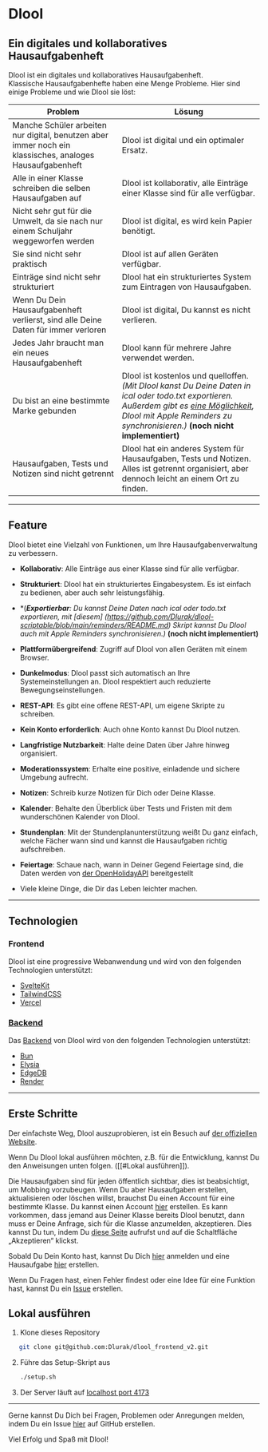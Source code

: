 # Dlool
## Ein digitales und kollaboratives Hausaufgabenheft

Dlool ist ein digitales und kollaboratives Hausaufgabenheft.  
Klassische Hausaufgabenhefte haben eine Menge Probleme. Hier sind einige Probleme und wie Dlool sie löst:

| Problem                                                                                                  | Lösung                                                                                                                                                                                                                                                                                               |
| -------------------------------------------------------------------------------------------------------- | ---------------------------------------------------------------------------------------------------------------------------------------------------------------------------------------------------------------------------------------------------------------------------------------------------- |
| Manche Schüler arbeiten nur digital, benutzen aber immer noch ein klassisches, analoges Hausaufgabenheft | Dlool ist digital und ein optimaler Ersatz.                                                                                                                                                                                                                                                          |
| Alle in einer Klasse schreiben die selben Hausaufgaben auf                                               | Dlool ist kollaborativ, alle Einträge einer Klasse sind für alle verfügbar.                                                                                                                                                                                                                          |
| Nicht sehr gut für die Umwelt, da sie nach nur einem Schuljahr weggeworfen werden                        | Dlool ist digital, es wird kein Papier benötigt.                                                                                                                                                                                                                                                     |
| Sie sind nicht sehr praktisch                                                                            | Dlool ist auf allen Geräten verfügbar.                                                                                                                                                                                                                                                               |
| Einträge sind nicht sehr strukturiert                                                                    | Dlool hat ein strukturiertes System zum Eintragen von Hausaufgaben.                                                                                                                                                                                                                                  |
| Wenn Du Dein Hausaufgabenheft verlierst, sind alle Deine Daten für immer verloren                        | Dlool ist digital, Du kannst es nicht verlieren.                                                                                                                                                                                                                                                     |
| Jedes Jahr braucht man ein neues Hausaufgabenheft                                                        | Dlool kann für mehrere Jahre verwendet werden.                                                                                                                                                                                                                                                       |
| Du bist an eine bestimmte Marke gebunden                                                                 | Dlool ist kostenlos und quelloffen. *(Mit Dlool kanst Du Deine Daten in ical oder todo.txt exportieren. Außerdem gibt es [eine Möglichkeit](https://github.com/Dlurak/dlool-scriptable/blob/main/reminders/README.md), Dlool mit Apple Reminders zu synchronisieren.)* **(noch nicht implementiert)** |
| Hausaufgaben, Tests und Notizen sind nicht getrennt                                                      | Dlool hat ein anderes System für Hausaufgaben, Tests und Notizen. Alles ist getrennt organisiert, aber dennoch leicht an einem Ort zu finden.                                                                                                                                                        |

---

## Feature

Dlool bietet eine Vielzahl von Funktionen, um Ihre Hausaufgabenverwaltung zu verbessern.

- **Kollaborativ**: Alle Einträge aus einer Klasse sind für alle verfügbar.
- **Strukturiert**: Dlool hat ein strukturiertes Eingabesystem. Es ist einfach zu bedienen, aber auch sehr leistungsfähig.
- *(***Exportierbar**: Du kannst Deine Daten nach ical oder todo.txt exportieren,
  mit [diesem] (https://github.com/Dlurak/dlool-scriptable/blob/main/reminders/README.md) Skript kannst Du Dlool auch mit Apple Reminders synchronisieren.)* **(noch nicht implementiert)**
- **Plattformübergreifend**: Zugriff auf Dlool von allen Geräten mit einem Browser.
- **Dunkelmodus**: Dlool passt sich automatisch an Ihre Systemeinstellungen an. Dlool respektiert auch reduzierte Bewegungseinstellungen.
- **REST-API**: Es gibt eine offene REST-API, um eigene Skripte zu schreiben.
- **Kein Konto erforderlich**: Auch ohne Konto kannst Du Dlool nutzen.
- **Langfristige Nutzbarkeit**: Halte deine Daten über Jahre hinweg organisiert.
- **Moderationssystem**: Erhalte eine positive, einladende und sichere Umgebung aufrecht.
- **Notizen**: Schreib kurze Notizen für Dich oder Deine Klasse.
- **Kalender**: Behalte den Überblick über Tests und Fristen mit dem wunderschönen Kalender von Dlool.
- **Stundenplan**: Mit der Stundenplanunterstützung weißt Du ganz einfach, welche Fächer wann sind und kannst die Hausaufgaben richtig aufschreiben.
- **Feiertage**: Schaue nach, wann in Deiner Gegend Feiertage sind, die Daten werden von [der OpenHolidayAPI](https://www.openholidaysapi.org/en/) bereitgestellt
  
- Viele kleine Dinge, die Dir das Leben leichter machen.

---

## Technologien

### Frontend

Dlool ist eine progressive Webanwendung und wird von den folgenden Technologien unterstützt:

- [SvelteKit](https://kit.svelte.dev/)
- [TailwindCSS](https://tailwindcss.com/)
- [Vercel](https://vercel.com/)

### [Backend](https://github.com/Dlurak/dlool_backend_v2)

Das [Backend](https://github.com/Dlurak/dlool_backend_v2) von Dlool wird von den folgenden Technologien unterstützt:

- [Bun](https://bun.sh)
- [Elysia](https://elysiajs.com/)
- [EdgeDB](https://www.edgedb.com/)
- [Render](https://render.com/)

---

## Erste Schritte

Der einfachste Weg, Dlool auszuprobieren, ist ein Besuch auf [der offiziellen Website](https://dlool.me/).

Wenn Du Dlool lokal ausführen möchten, z.B. für die Entwicklung, kannst Du den Anweisungen unten folgen. ([[#Lokal ausführen]]).

Die Hausaufgaben sind für jeden öffentlich sichtbar, dies ist beabsichtigt, um Mobbing vorzubeugen. Wenn Du aber Hausaufgaben erstellen, aktualisieren oder löschen willst, brauchst Du einen Account für eine bestimmte Klasse. Du kannst einen Account [hier](https://dlool.me/register) erstellen. Es kann vorkommen, dass jemand aus Deiner Klasse bereits Dlool benutzt, dann muss er Deine Anfrage, sich für die Klasse anzumelden, akzeptieren. Dies kannst Du tun, indem Du [diese Seite](https://www.dlool.me/moderation/list) aufrufst und auf die Schaltfläche „Akzeptieren“ klickst.

Sobald Du Dein Konto hast, kannst Du Dich [hier](https://dlool.me/login) anmelden und eine Hausaufgabe [hier](https://dlool.me/homework/) erstellen.

Wenn Du Fragen hast, einen Fehler findest oder eine Idee für eine Funktion hast, kannst Du ein [Issue](https://github.com/Dlurak/dlool_frontend_v2/issues) erstellen.

## Lokal ausführen

1. Klone dieses Repository

```bash
   git clone git@github.com:Dlurak/dlool_frontend_v2.git
   ```

2. Führe das Setup-Skript aus

   ```bash
   ./setup.sh
   ```

3. Der Server läuft auf [localhost port 4173](http://localhost:4173)

---

Gerne kannst Du Dich bei Fragen, Problemen oder Anregungen melden, indem Du ein Issue [hier](https://github.com/Dlurak/dlool_frontend_v2/issues) auf GitHub erstellen.

Viel Erfolg und Spaß mit Dlool!
